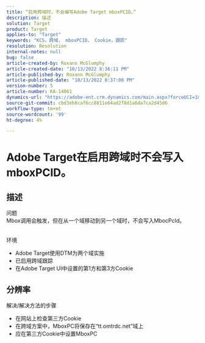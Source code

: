 ```yaml
---
title: “启用跨域时，不会编写Adobe Target mboxPCID。”
description: 描述
solution: Target
product: Target
applies-to: "Target"
keywords: "KCS，跨域， mboxPCID， Cookie，跟踪"
resolution: Resolution
internal-notes: null
bug: false
article-created-by: Roxann McGlumphy
article-created-date: "10/13/2022 8:36:11 PM"
article-published-by: Roxann McGlumphy
article-published-date: "10/13/2022 8:37:08 PM"
version-number: 5
article-number: KA-14061
dynamics-url: "https://adobe-ent.crm.dynamics.com/main.aspx?forceUCI=1&pagetype=entityrecord&etn=knowledgearticle&id=3513a2ab-364b-ed11-bba1-000d3a3064b8"
source-git-commit: cbd3eb8caf6cc8811e64ad2f8d1a6da7ca2d45d6
workflow-type: tm+mt
source-wordcount: '99'
ht-degree: 4%

---
```


# Adobe Target在启用跨域时不会写入mboxPCID。

## 描述

问题<br>
Mbox调用会触发，但在从一个域移动到另一个域时，不会写入MbocPcId。


<br>环境<br>
- Adobe Target使用DTM为两个域实施
- 已启用跨域跟踪
- 在Adobe Target UI中设置的第1方和第3方Cookie



## 分辨率

解决/解决方法的步骤
- 在网站上检查第三方Cookie
- 在跨域方案中，MboxPC将保存在“tt.omtrdc.net”域上
- 应在第三方Cookie中设置MboxPC





